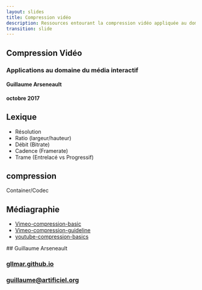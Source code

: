 ```yaml
---
layout: slides
title: Compression vidéo
description: Ressources entourant la compression vidéo appliquée au domaine du média interactif   
transition: slide
---
```



<section data-markdown>

##  Compression Vidéo
### Applications au domaine du média interactif  

#### Guillaume Arseneault 

#### octobre 2017

</section>


<section data-markdown>

## Lexique

* Résolution 
* Ratio (largeur/hauteur)
* Débit (Bitrate)
* Cadence (Framerate)
* Trame (Entrelacé vs Progressif)


</section>


<section data-markdown>

## compression

Container/Codec


</section>

<section data-markdown>

## Médiagraphie

* [Vimeo-compression-basic](https://vimeo.com/blog/post/video-compression-basics)
* [Vimeo-compression-guideline](https://vimeo.com/help/compression)
* [youtube-compression-basics](https://support.google.com/youtube/answer/1722171?hl=en)

</section>



<section data-markdown>
## Guillaume Arseneault

### [gllmar.github.io](http://www.gllmar.github.io)



### [guillaume@artificiel.org](mailto:guillaume@artificiel.org)

</section>




